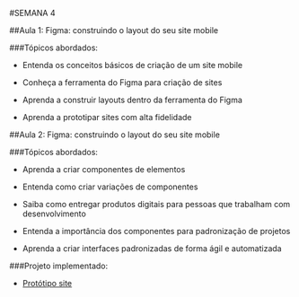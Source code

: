 #SEMANA 4 

##Aula 1: Figma: construindo o layout do seu site mobile

###Tópicos abordados:

- Entenda os conceitos básicos de criação de um site mobile

- Conheça a ferramenta do Figma para criação de sites

- Aprenda a construir layouts dentro da ferramenta do Figma

- Aprenda a prototipar sites com alta fidelidade


##Aula 2: Figma: construindo o layout do seu site mobile

###Tópicos abordados:

- Aprenda a criar componentes de elementos

- Entenda como criar variações de componentes

- Saiba como entregar produtos digitais para pessoas que trabalham com desenvolvimento

- Entenda a importância dos componentes para padronização de projetos

- Aprenda a criar interfaces padronizadas de forma ágil e automatizada

###Projeto implementado:

- [Protótipo site](https://www.figma.com/file/ksBSQQVyr32I9gfMsQDiWP/Figma%3A-Construindo-o-layout-do-seu-primeiro-site-mobile-(Community)?node-id=67-12) 
